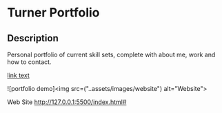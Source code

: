 # Turner Portfolio

## Description

Personal portfolio of current skill sets, complete with about me, work and how to contact.

<a href="https://pgturn68.github.io/Turner-Portfolio/">link text</a>

![portfolio demo]<img src=("..assets/images/website") alt="Website">

Web Site http://127.0.0.1:5500/index.html#

